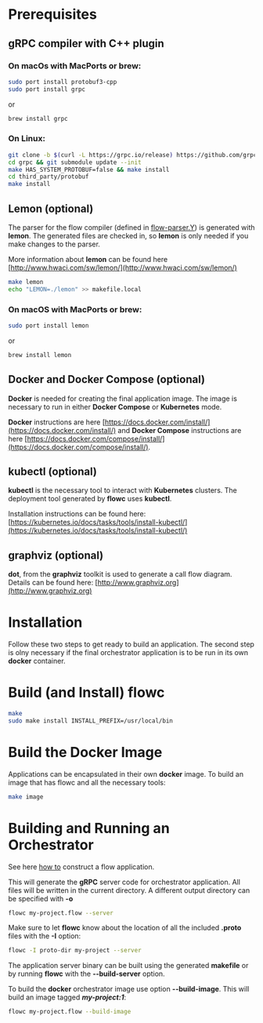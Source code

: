 # Prerequisites

## gRPC compiler with C++ plugin

### On macOs with MacPorts or brew:
```bash
sudo port install protobuf3-cpp
sudo port install grpc
```
or
```bash
brew install grpc
```

### On Linux:
```bash
git clone -b $(curl -L https://grpc.io/release) https://github.com/grpc/grpc
cd grpc && git submodule update --init 
make HAS_SYSTEM_PROTOBUF=false && make install 
cd third_party/protobuf 
make install 
```
## Lemon (optional)
The parser for the flow compiler (defined in [flow-parser.Y](flow-parser.Y)) is generated with **lemon**. The generated files are checked in, so **lemon** is only needed if you make changes to the parser.

More information about **lemon** can be found here [http://www.hwaci.com/sw/lemon/](http://www.hwaci.com/sw/lemon/)
```bash 
make lemon 
echo "LEMON=./lemon" >> makefile.local
```

### On macOS with MacPorts or brew:
```bash
sudo port install lemon
```
or
```bash
brew install lemon
```


## Docker and Docker Compose (optional)
**Docker** is needed for creating the final application image. The image is necessary to run in either **Docker Compose** or **Kubernetes** mode.

**Docker** instructions are here [https://docs.docker.com/install/](https://docs.docker.com/install/) and **Docker Compose** instructions are here [https://docs.docker.com/compose/install/](https://docs.docker.com/compose/install/).


## kubectl (optional)
**kubectl** is the necessary tool to interact with **Kubernetes** clusters. The deployment tool generated by **flowc** uses **kubectl**. 

Installation instructions can be found here: [https://kubernetes.io/docs/tasks/tools/install-kubectl/](https://kubernetes.io/docs/tasks/tools/install-kubectl/)

## graphviz (optional)
**dot**, from the **graphviz** toolkit is used to generate a call flow diagram. Details can be found here: [http://www.graphviz.org](http://www.graphviz.org)

# Installation

Follow these two steps to get ready to build an application. The second step is olny necessary if the final orchestrator application is to be run in its own **docker** container.

# Build (and Install) flowc
```bash        
make 
sudo make install INSTALL_PREFIX=/usr/local/bin 
```

# Build the Docker Image
Applications can be encapsulated in their own **docker** image. 
To build an image that has flowc and all the necessary tools: 
```bash
make image
```

# Building and Running an Orchestrator

See here [how to](../HOWTO-FLOW.md) construct a flow application.

This will generate the **gRPC** server code for orchestrator application. All files will be written in the current directory.
A different output directory can be specified with **-o**
```bash
flowc my-project.flow --server
```    
Make sure to let **flowc** know about  the location of all the included **.proto** files with the **-I** option:
```bash
flowc -I proto-dir my-project --server
```

The application server binary can be built using the generated **makefile** or by running **flowc** with the **--build-server** option.

To build the **docker** orchestrator image use option **--build-image**. This will build an image tagged **_my-project:1_**:
```bash
flowc my-project.flow --build-image
```    


    





